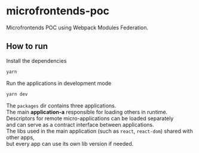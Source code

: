 # microfrontends-poc

Microfrontends POC using Webpack Modules Federation.

## How to run

Install the dependencies
```bash
yarn
```
Run the applications in development mode
```bash
yarn dev
```

The `packages` dir contains three applications. <br/>
The main **application-a** responsible for loading others in runtime.  <br/>
Descriptors for remote micro-applications can be loaded separately  <br/>
and can serve as a contract interface between applications. <br/>
The libs used in the main application (such as `react`, `react-dom`) shared with other apps, <br/>
but every app can use its own lib version if needed.  <br/>
